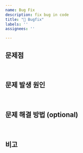 ```yaml
---
name: Bug Fix
description: fix bug in code
title: "🐛 Bugfix"
labels: ''
assignees: ''

---
```


## 문제점

<br/>

## 문제 발생 원인

<br/>

## 문제 해결 방법 (optional)

<br/>

## 비고

<br/>
